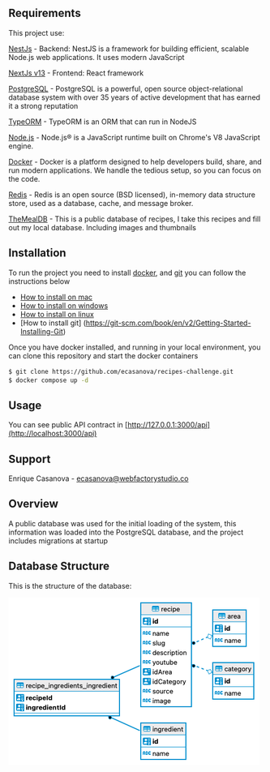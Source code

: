## Requirements

This project use:

[NestJs](https://github.com/nestjs/nest) - Backend: NestJS is a framework for building efficient, scalable Node.js web applications. It uses modern JavaScript

[NextJs v13](https://nextjs.org/blog/next-13) - Frontend: React framework

[PostgreSQL](https://www.postgresql.org) - PostgreSQL is a powerful, open source object-relational database system with over 35 years of active development that has earned it a strong reputation

[TypeORM](https://typeorm.io/) - TypeORM is an ORM that can run in NodeJS

[Node.js](https://nodejs.org/en/) - Node.js® is a JavaScript runtime built on Chrome's V8 JavaScript engine.

[Docker](https://docker.com) - Docker is a platform designed to help developers build, share, and run modern applications. We handle the tedious setup, so you can focus on the code.

[Redis](https://redis.io/) - Redis is an open source (BSD licensed), in-memory data structure store, used as a database, cache, and message broker.

[TheMealDB](https://www.themealdb.com/) - This is a public database of recipes, I take this recipes and fill out my local database. Including images and thumbnails

## Installation

To run the project you need to install [docker](https://docs.docker.com), and [git](https://git-scm.com/book/en/v2/Getting-Started-Installing-Git) you can follow the instructions below

 * [How to install on mac](https://docs.docker.com/desktop/install/mac-install/)
 * [How to install on windows](https://docs.docker.com/desktop/install/windows-install/)
 * [How to install on linux](https://docs.docker.com/desktop/install/linux-install/)
 * [How to install git] (https://git-scm.com/book/en/v2/Getting-Started-Installing-Git)

Once you have docker installed, and running in your local environment, you can clone this repository and start the docker containers

```bash
$ git clone https://github.com/ecasanova/recipes-challenge.git
$ docker compose up -d
```

## Usage

You can see public API contract in [http://127.0.0.1:3000/api](http://localhost:3000/api)

## Support

Enrique Casanova - [ecasanova@webfactorystudio.co](ecasanova@webfactorystudio.co)

## Overview

A public database was used for the initial loading of the system, this information was loaded into the PostgreSQL database, and the project includes migrations at startup

## Database Structure

This is the structure of the database:

![ER](backend/static/recipes-er.png)
